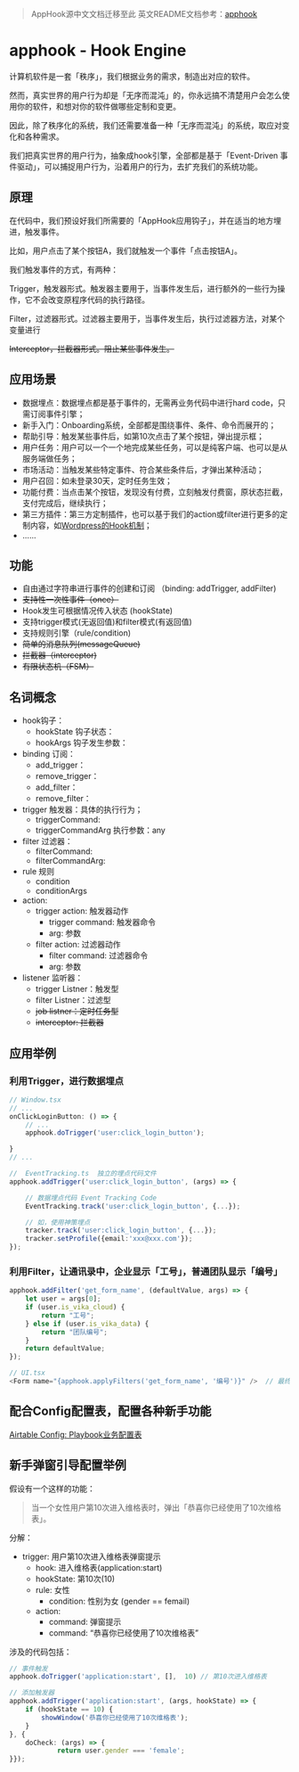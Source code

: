 
> AppHook源中文文档迁移至此
> 英文README文档参考：[apphook](../..//apitable/packages/core/apphook/README.md)

# apphook - Hook Engine 


计算机软件是一套「秩序」，我们根据业务的需求，制造出对应的软件。

然而，真实世界的用户行为却是「无序而混沌」的，你永远搞不清楚用户会怎么使用你的软件，和想对你的软件做哪些定制和变更。

因此，除了秩序化的系统，我们还需要准备一种「无序而混沌」的系统，取应对变化和各种需求。

我们把真实世界的用户行为，抽象成hook引擎，全部都是基于「Event-Driven 事件驱动」，可以捕捉用户行为，沿着用户的行为，去扩充我们的系统功能。

## 原理

在代码中，我们预设好我们所需要的「AppHook应用钩子」，并在适当的地方埋进，触发事件。

比如，用户点击了某个按钮A，我们就触发一个事件「点击按钮A」。

我们触发事件的方式，有两种：

Trigger，触发器形式。触发器主要用于，当事件发生后，进行额外的一些行为操作，它不会改变原程序代码的执行路径。

Filter，过滤器形式。过滤器主要用于，当事件发生后，执行过滤器方法，对某个变量进行

~~Interceptor，拦截器形式。阻止某些事件发生。~~


## 应用场景

- 数据埋点：数据埋点都是基于事件的，无需再业务代码中进行hard code，只需订阅事件引擎；
- 新手入门：Onboarding系统，全部都是围绕事件、条件、命令而展开的；
- 帮助引导：触发某些事件后，如第10次点击了某个按钮，弹出提示框；
- 用户任务：用户可以一个一个地完成某些任务，可以是纯客户端、也可以是从服务端做任务；
- 市场活动：当触发某些特定事件、符合某些条件后，才弹出某种活动；
- 用户召回：如未登录30天，定时任务生效；
- 功能付费：当点击某个按钮，发现没有付费，立刻触发付费窗，原状态拦截，支付完成后，继续执行；
- 第三方插件：第三方定制插件，也可以基于我们的action或filter进行更多的定制内容，如[Wordpress的Hook机制](https://www.wpdaxue.com/wordpress-hook.html)；
- ......

## 功能

- 自由通过字符串进行事件的创建和订阅 （binding: addTrigger, addFilter)
- ~~支持性一次性事件（once）~~
- Hook发生可根据情况传入状态 (hookState)
- 支持trigger模式(无返回值)和filter模式(有返回值)
- 支持规则引擎（rule/condition)
- ~~简单的消息队列(messageQueue)~~
- ~~拦截器（interceptor)~~
- ~~有限状态机（FSM）~~

## 名词概念

- hook钩子：
    - hookState 钩子状态：
    - hookArgs 钩子发生参数：
- binding 订阅：
    - add_trigger：
    - remove_trigger：
    - add_filter：
    - remove_filter：
- trigger 触发器：具体的执行行为；
    - triggerCommand:
    - triggerCommandArg 执行参数：any
- filter 过滤器：
    - filterCommand:
    - filterCommandArg:
- rule 规则
    - condition
    - conditionArgs
- action:
    - trigger action: 触发器动作
        - trigger command: 触发器命令
        - arg: 参数
    - filter action: 过滤器动作
        - filter command: 过滤器命令
        - arg: 参数
- listener 监听器：
    - trigger Listner：触发型
    - filter Listner：过滤型
    - ~~job listner：定时任务型~~
    - ~~interceptor: 拦截器~~




## 应用举例

### 利用Trigger，进行数据埋点

```typescript
// Window.tsx
// ...
onClickLoginButton: () => {
    // ...
    apphook.doTrigger('user:click_login_button');

}
// ...
```

```typescript
//  EventTracking.ts  独立的埋点代码文件
apphook.addTrigger('user:click_login_button', (args) => {

    // 数据埋点代码 Event Tracking Code
    EventTracking.track('user:click_login_button', {...});

    // 如，使用神策埋点
    tracker.track('user:click_login_button', {...});
    tracker.setProfile({email:'xxx@xxx.com'});
});
```


### 利用Filter，让通讯录中，企业显示「工号」，普通团队显示「编号」

```typescript
apphook.addFilter('get_form_name', (defaultValue, args) => {
    let user = args[0];
    if (user.is_vika_cloud) {
        return "工号";
    } else if (user.is_vika_data) {
        return "团队编号";
    }
    return defaultValue;
});
```

```typescript
// UI.tsx
<Form name="{apphook.applyFilters('get_form_name', '编号')}" />  // 最终获得字符串  "编号" 或 "工号" 或 "团队编号"
```

## 配合Config配置表，配置各种新手功能

[Airtable Config: Playbook业务配置表](https://airtable.com/tblCM2O5JSueduXoM/viwcENkne3ryzeKrZ?blocks=hide)


## 新手弹窗引导配置举例

假设有一个这样的功能：

> 当一个女性用户第10次进入维格表时，弹出「恭喜你已经使用了10次维格表」。

分解：

- trigger: 用户第10次进入维格表弹窗提示
    - hook: 进入维格表(application:start)
    - hookState: 第10次(10)
    - rule: 女性
        - condition: 性别为女 (gender == femail)
    - action: 
        - command: 弹窗提示
        - command: “恭喜你已经使用了10次维格表”
        

涉及的代码包括：
```typescript
// 事件触发
apphook.doTrigger('application:start', [],  10) // 第10次进入维格表

// 添加触发器
apphook.addTrigger('application:start', (args, hookState) => {
    if (hookState == 10) {
        showWindow('恭喜你已经使用了10次维格表');
    }
}, {
    doCheck: (args) => {
            return user.gender === 'female';
}});
```

    
